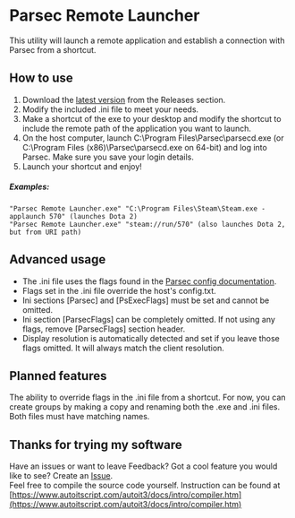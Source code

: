 # Parsec Remote Launcher
This utility will launch a remote application and establish a connection with Parsec from a shortcut.

## How to use
1. Download the [latest version](https://github.com/BetaLeaf/Parsec-Remote-Launcher/releases/latest) from the Releases section.  
2. Modify the included .ini file to meet your needs.  
3. Make a shortcut of the exe to your desktop and modify the shortcut to include the remote path of the application you want to launch.  
4. On the host computer, launch C:\Program Files\Parsec\parsecd.exe (or C:\Program Files (x86)\Parsec\parsecd.exe on 64-bit) and log into Parsec. Make sure you save your login details.
5. Launch your shortcut and enjoy!

##### Examples:  
```"Parsec Remote Launcher.exe" "C:\Program Files\Steam\Steam.exe -applaunch 570" (launches Dota 2)```  
```"Parsec Remote Launcher.exe" "steam://run/570" (also launches Dota 2, but from URI path)```

## Advanced usage
  * The .ini file uses the flags found in the [Parsec config documentation](https://parsecgaming.com/config).  
  * Flags set in the .ini file override the host's config.txt.  
  * Ini sections [Parsec] and [PsExecFlags] must be set and cannot be omitted.  
  * Ini section [ParsecFlags] can be completely omitted. If not using any flags, remove [ParsecFlags] section header.  
  * Display resolution is automatically detected and set if you leave those flags omitted. It will always match the client resolution.  

## Planned features
The ability to override flags in the .ini file from a shortcut. For now, you can create groups by making a copy and renaming both the .exe and .ini files. Both files must have matching names.

## Thanks for trying my software
Have an issues or want to leave Feedback? Got a cool feature you would like to see? Create an [Issue](https://github.com/BetaLeaf/Parsec-Remote-Launcher/issues).  
Feel free to compile the source code yourself. Instruction can be found at [https://www.autoitscript.com/autoit3/docs/intro/compiler.htm](https://www.autoitscript.com/autoit3/docs/intro/compiler.htm)
